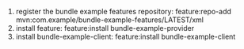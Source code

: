 1. register the bundle example features repository:
 feature:repo-add mvn:com.example/bundle-example-features/LATEST/xml
2. install feature:
 feature:install bundle-example-provider
3. install bundle-example-client:
 feature:install bundle-example-client
